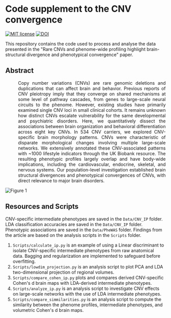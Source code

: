 # Code supplement to the CNV convergence
[![MIT license](https://img.shields.io/badge/License-MIT-blue.svg)](https://lbesson.mit-license.org/)
[![DOI](https://img.shields.io/badge/DOI-10.1101%2F862615-informational
)]([https://doi.org/10.1101/862615](https://doi.org/10.1101/2022.04.23.489093))

This repository contains the code used to process and analyse the data presented in the "Rare CNVs and phenome-wide profiling highlight brain-structural divergence and phenotypical convergence" paper. 

## Abstract
<div style="margin-left: 40px;" align="justify">
Copy number variations (CNVs) are rare genomic deletions and duplications that can affect brain and behavior. Previous reports of CNV pleiotropy imply that they converge on shared mechanisms at some level of pathway cascades, from genes to large-scale neural circuits to the phenome. However, existing studies have primarily examined single CNV loci in small clinical cohorts. It remains unknown how distinct CNVs escalate vulnerability for the same developmental and psychiatric disorders. Here, we quantitatively dissect the associations between brain organization and behavioral differentiation across eight key CNVs. In 534 CNV carriers, we explored CNV-specific brain morphology patterns. CNVs were characteristic of disparate morphological changes involving multiple large-scale networks. We extensively annotated these CNV-associated patterns with ~1000 lifestyle indicators through the UK Biobank resource. The resulting phenotypic profiles largely overlap and have body-wide implications, including the cardiovascular, endocrine, skeletal, and nervous systems. Our population-level investigation established brain structural divergences and phenotypical convergences of CNVs, with direct relevance to major brain disorders.
</div>


<c>![Figure 1](https://github.com/jakubkopal/CNV-convergence/blob/main/Figures/Fig1.png)</c>


## Resources and Scripts
CNV-specific intermediate phenotypes are saved in the `Data/CNV_IP` folder. LDA classification accuracies are saved in the `Data/CNV_IP` folder. Phenotypic associations are saved in the `Data/PheWAS` folder. Findings from the article are based on the analysis scripts in the `Scripts` folder.

1.   `Scripts/calculate_ip.py` is an example of using a Linear discriminant to isolate CNV-specific intermediate phenotypes from raw anatomical data. Bagging and regularization are implemented to safeguard before overfitting.
2.   `Scripts/lowdim_projection.py` is an analysis script to plot PCA and LDA two-dimensional projection of regional volumes.
3.   `Scripts/compare_cohen_ip.py` plots and compares derived CNV-specific Cohen's d brain maps with LDA-derived intermediate phenotypes.
4.   `Scripts/analyze_ip.py` is an analysis script to investigate CNV effects on large-scale networks with the use of LDA intermediate phenotypes.
5.   `Scripts/compare_simmilarities.py` is an analysis script to compute the similarity between the phenome profiles, intermediate phenotypes, and volumetric Cohen's d brain maps.
